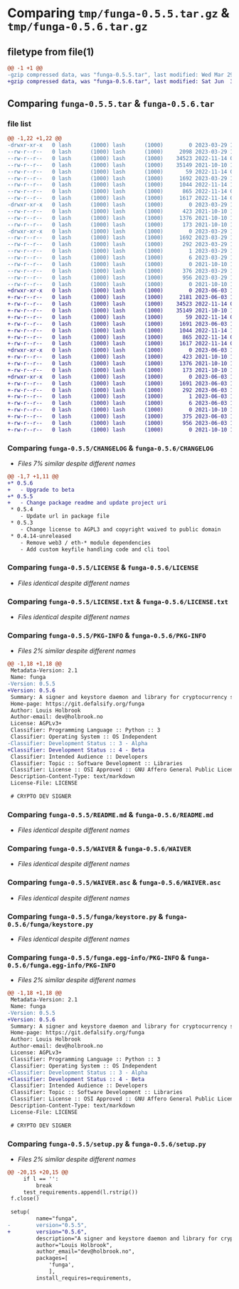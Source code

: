# Comparing `tmp/funga-0.5.5.tar.gz` & `tmp/funga-0.5.6.tar.gz`

## filetype from file(1)

```diff
@@ -1 +1 @@
-gzip compressed data, was "funga-0.5.5.tar", last modified: Wed Mar 29 14:16:28 2023, max compression
+gzip compressed data, was "funga-0.5.6.tar", last modified: Sat Jun  3 12:32:40 2023, max compression
```

## Comparing `funga-0.5.5.tar` & `funga-0.5.6.tar`

### file list

```diff
@@ -1,22 +1,22 @@
-drwxr-xr-x   0 lash      (1000) lash      (1000)        0 2023-03-29 14:16:28.513243 funga-0.5.5/
--rw-r--r--   0 lash      (1000) lash      (1000)     2098 2023-03-29 14:14:39.000000 funga-0.5.5/CHANGELOG
--rw-r--r--   0 lash      (1000) lash      (1000)    34523 2022-11-14 07:45:10.000000 funga-0.5.5/LICENSE
--rw-r--r--   0 lash      (1000) lash      (1000)    35149 2021-10-10 10:17:05.000000 funga-0.5.5/LICENSE.txt
--rw-r--r--   0 lash      (1000) lash      (1000)       59 2022-11-14 07:48:30.000000 funga-0.5.5/MANIFEST.in
--rw-r--r--   0 lash      (1000) lash      (1000)     1692 2023-03-29 14:16:28.513243 funga-0.5.5/PKG-INFO
--rw-r--r--   0 lash      (1000) lash      (1000)     1044 2022-11-14 18:49:47.000000 funga-0.5.5/README.md
--rw-r--r--   0 lash      (1000) lash      (1000)      865 2022-11-14 07:45:18.000000 funga-0.5.5/WAIVER
--rw-r--r--   0 lash      (1000) lash      (1000)     1617 2022-11-14 07:45:28.000000 funga-0.5.5/WAIVER.asc
-drwxr-xr-x   0 lash      (1000) lash      (1000)        0 2023-03-29 14:16:28.513243 funga-0.5.5/funga/
--rw-r--r--   0 lash      (1000) lash      (1000)      423 2021-10-10 16:12:47.000000 funga-0.5.5/funga/error.py
--rw-r--r--   0 lash      (1000) lash      (1000)     1376 2021-10-10 16:12:47.000000 funga-0.5.5/funga/keystore.py
--rw-r--r--   0 lash      (1000) lash      (1000)      173 2021-10-10 16:12:47.000000 funga-0.5.5/funga/signer.py
-drwxr-xr-x   0 lash      (1000) lash      (1000)        0 2023-03-29 14:16:28.513243 funga-0.5.5/funga.egg-info/
--rw-r--r--   0 lash      (1000) lash      (1000)     1692 2023-03-29 14:16:28.000000 funga-0.5.5/funga.egg-info/PKG-INFO
--rw-r--r--   0 lash      (1000) lash      (1000)      292 2023-03-29 14:16:28.000000 funga-0.5.5/funga.egg-info/SOURCES.txt
--rw-r--r--   0 lash      (1000) lash      (1000)        1 2023-03-29 14:16:28.000000 funga-0.5.5/funga.egg-info/dependency_links.txt
--rw-r--r--   0 lash      (1000) lash      (1000)        6 2023-03-29 14:16:28.000000 funga-0.5.5/funga.egg-info/top_level.txt
--rw-r--r--   0 lash      (1000) lash      (1000)        0 2021-10-10 16:12:47.000000 funga-0.5.5/requirements.txt
--rw-r--r--   0 lash      (1000) lash      (1000)      376 2023-03-29 14:16:28.513243 funga-0.5.5/setup.cfg
--rw-r--r--   0 lash      (1000) lash      (1000)      956 2023-03-29 14:15:18.000000 funga-0.5.5/setup.py
--rw-r--r--   0 lash      (1000) lash      (1000)        0 2021-10-10 16:09:40.000000 funga-0.5.5/test_requirements.txt
+drwxr-xr-x   0 lash      (1000) lash      (1000)        0 2023-06-03 12:32:40.753251 funga-0.5.6/
+-rw-r--r--   0 lash      (1000) lash      (1000)     2181 2023-06-03 12:31:57.000000 funga-0.5.6/CHANGELOG
+-rw-r--r--   0 lash      (1000) lash      (1000)    34523 2022-11-14 07:45:10.000000 funga-0.5.6/LICENSE
+-rw-r--r--   0 lash      (1000) lash      (1000)    35149 2021-10-10 10:17:05.000000 funga-0.5.6/LICENSE.txt
+-rw-r--r--   0 lash      (1000) lash      (1000)       59 2022-11-14 07:48:30.000000 funga-0.5.6/MANIFEST.in
+-rw-r--r--   0 lash      (1000) lash      (1000)     1691 2023-06-03 12:32:40.753251 funga-0.5.6/PKG-INFO
+-rw-r--r--   0 lash      (1000) lash      (1000)     1044 2022-11-14 18:49:47.000000 funga-0.5.6/README.md
+-rw-r--r--   0 lash      (1000) lash      (1000)      865 2022-11-14 07:45:18.000000 funga-0.5.6/WAIVER
+-rw-r--r--   0 lash      (1000) lash      (1000)     1617 2022-11-14 07:45:28.000000 funga-0.5.6/WAIVER.asc
+drwxr-xr-x   0 lash      (1000) lash      (1000)        0 2023-06-03 12:32:40.753251 funga-0.5.6/funga/
+-rw-r--r--   0 lash      (1000) lash      (1000)      423 2021-10-10 16:12:47.000000 funga-0.5.6/funga/error.py
+-rw-r--r--   0 lash      (1000) lash      (1000)     1376 2021-10-10 16:12:47.000000 funga-0.5.6/funga/keystore.py
+-rw-r--r--   0 lash      (1000) lash      (1000)      173 2021-10-10 16:12:47.000000 funga-0.5.6/funga/signer.py
+drwxr-xr-x   0 lash      (1000) lash      (1000)        0 2023-06-03 12:32:40.753251 funga-0.5.6/funga.egg-info/
+-rw-r--r--   0 lash      (1000) lash      (1000)     1691 2023-06-03 12:32:40.000000 funga-0.5.6/funga.egg-info/PKG-INFO
+-rw-r--r--   0 lash      (1000) lash      (1000)      292 2023-06-03 12:32:40.000000 funga-0.5.6/funga.egg-info/SOURCES.txt
+-rw-r--r--   0 lash      (1000) lash      (1000)        1 2023-06-03 12:32:40.000000 funga-0.5.6/funga.egg-info/dependency_links.txt
+-rw-r--r--   0 lash      (1000) lash      (1000)        6 2023-06-03 12:32:40.000000 funga-0.5.6/funga.egg-info/top_level.txt
+-rw-r--r--   0 lash      (1000) lash      (1000)        0 2021-10-10 16:12:47.000000 funga-0.5.6/requirements.txt
+-rw-r--r--   0 lash      (1000) lash      (1000)      375 2023-06-03 12:32:40.753251 funga-0.5.6/setup.cfg
+-rw-r--r--   0 lash      (1000) lash      (1000)      956 2023-06-03 12:31:05.000000 funga-0.5.6/setup.py
+-rw-r--r--   0 lash      (1000) lash      (1000)        0 2021-10-10 16:09:40.000000 funga-0.5.6/test_requirements.txt
```

### Comparing `funga-0.5.5/CHANGELOG` & `funga-0.5.6/CHANGELOG`

 * *Files 7% similar despite different names*

```diff
@@ -1,7 +1,11 @@
+* 0.5.6
+	- Upgrade to beta
+* 0.5.5
+	- Change package readme and update project uri
 * 0.5.4
 	- Update url in package file
 * 0.5.3
 	- Change license to AGPL3 and copyright waived to public domain
 * 0.4.14-unreleased
 	- Remove web3 / eth-* module dependencies
 	- Add custom keyfile handling code and cli tool
```

### Comparing `funga-0.5.5/LICENSE` & `funga-0.5.6/LICENSE`

 * *Files identical despite different names*

### Comparing `funga-0.5.5/LICENSE.txt` & `funga-0.5.6/LICENSE.txt`

 * *Files identical despite different names*

### Comparing `funga-0.5.5/PKG-INFO` & `funga-0.5.6/PKG-INFO`

 * *Files 2% similar despite different names*

```diff
@@ -1,18 +1,18 @@
 Metadata-Version: 2.1
 Name: funga
-Version: 0.5.5
+Version: 0.5.6
 Summary: A signer and keystore daemon and library for cryptocurrency software development
 Home-page: https://git.defalsify.org/funga
 Author: Louis Holbrook
 Author-email: dev@holbrook.no
 License: AGPLv3+
 Classifier: Programming Language :: Python :: 3
 Classifier: Operating System :: OS Independent
-Classifier: Development Status :: 3 - Alpha
+Classifier: Development Status :: 4 - Beta
 Classifier: Intended Audience :: Developers
 Classifier: Topic :: Software Development :: Libraries
 Classifier: License :: OSI Approved :: GNU Affero General Public License v3 or later (AGPLv3+)
 Description-Content-Type: text/markdown
 License-File: LICENSE
 
 # CRYPTO DEV SIGNER
```

### Comparing `funga-0.5.5/README.md` & `funga-0.5.6/README.md`

 * *Files identical despite different names*

### Comparing `funga-0.5.5/WAIVER` & `funga-0.5.6/WAIVER`

 * *Files identical despite different names*

### Comparing `funga-0.5.5/WAIVER.asc` & `funga-0.5.6/WAIVER.asc`

 * *Files identical despite different names*

### Comparing `funga-0.5.5/funga/keystore.py` & `funga-0.5.6/funga/keystore.py`

 * *Files identical despite different names*

### Comparing `funga-0.5.5/funga.egg-info/PKG-INFO` & `funga-0.5.6/funga.egg-info/PKG-INFO`

 * *Files 2% similar despite different names*

```diff
@@ -1,18 +1,18 @@
 Metadata-Version: 2.1
 Name: funga
-Version: 0.5.5
+Version: 0.5.6
 Summary: A signer and keystore daemon and library for cryptocurrency software development
 Home-page: https://git.defalsify.org/funga
 Author: Louis Holbrook
 Author-email: dev@holbrook.no
 License: AGPLv3+
 Classifier: Programming Language :: Python :: 3
 Classifier: Operating System :: OS Independent
-Classifier: Development Status :: 3 - Alpha
+Classifier: Development Status :: 4 - Beta
 Classifier: Intended Audience :: Developers
 Classifier: Topic :: Software Development :: Libraries
 Classifier: License :: OSI Approved :: GNU Affero General Public License v3 or later (AGPLv3+)
 Description-Content-Type: text/markdown
 License-File: LICENSE
 
 # CRYPTO DEV SIGNER
```

### Comparing `funga-0.5.5/setup.py` & `funga-0.5.6/setup.py`

 * *Files 2% similar despite different names*

```diff
@@ -20,15 +20,15 @@
     if l == '':
         break
     test_requirements.append(l.rstrip())
 f.close()
 
 setup(
         name="funga",
-        version="0.5.5",
+        version="0.5.6",
         description="A signer and keystore daemon and library for cryptocurrency software development",
         author="Louis Holbrook",
         author_email="dev@holbrook.no",
         packages=[
             'funga',
             ],
         install_requires=requirements,
```

